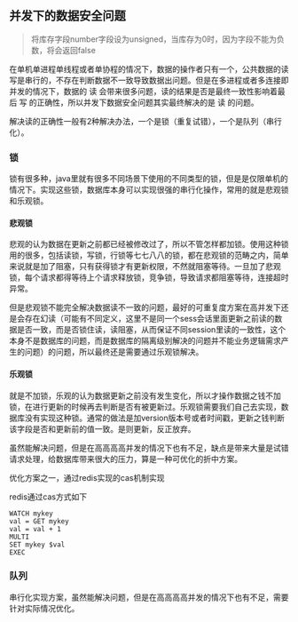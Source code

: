## 并发下的数据安全问题

> 将库存字段number字段设为unsigned，当库存为0时，因为字段不能为负数，将会返回false

在单机单进程单线程或者单协程的情况下，数据的操作者只有一个，公共数据的读写是串行的，不存在判断数据不一致导致数据出问题。但是在多进程或者多连接即并发的情况下，数据的 读 会带来很多问题，读的结果是否是最终一致性影响着最后 写 的正确性，所以并发下数据安全问题其实最终解决的是 读 的问题。

解决读的正确性一般有2种解决办法，一个是锁（重复试错），一个是队列（串行化）。


### 锁

锁有很多种，java里就有很多不同场景下使用的不同类型的锁，但是是仅限单机的情况下。实现这些锁，数据库本身可以实现很强的串行化操作，常用的就是悲观锁和乐观锁。

#### 悲观锁

悲观的认为数据在更新之前都已经被修改过了，所以不管怎样都加锁。使用这种锁用的很多，包括读锁，写锁，行锁等七七八八的锁，都在悲观锁的范畴之内，简单来说就是加了阻塞，只有获得锁才有更新权限，不然就阻塞等待。一旦加了悲观锁，每个请求都得等待上个请求释放锁，竞争锁，导致请求都阻塞等待，连接超时异常。

但是悲观锁不能完全解决数据读不一致的问题，最好的可重复度方案在高并发下还是会存在幻读（可能有不同定义，这里不是同一个sess会话里面更新之前读的数据是否一致，而是否锁住读，读阻塞，从而保证不同session里读的一致性，这个本身不是数据库的问题，而是数据库的隔离级别解决的问题并不能业务逻辑需求产生的问题）的问题，所以最终还是需要通过乐观锁解决。


#### 乐观锁
就是不加锁，乐观的认为数据更新之前没有发生变化，所以才操作数据之钱不加锁，在进行更新的时候再去判断是否有被更新过。乐观锁需要我们自己去实现，数据库没有实现这种锁。通常的做法是加version版本号或者时间戳，更新之钱判断该字段是否和更新前的值一致。是则更新，反正放弃。

虽然能解决问题，但是在高高高高并发的情况下也有不足，缺点是带来大量是试错请求处理，给数据库带来很大的压力，算是一种可优化的折中方案。

优化方案之一，通过redis实现的cas机制实现

redis通过cas方式如下
```
WATCH mykey
val = GET mykey
val = val + 1
MULTI
SET mykey $val
EXEC
```

### 队列

串行化实现方案，虽然能解决问题，但是在高高高高并发的情况下也有不足，需要针对实际情况优化。



